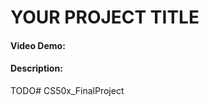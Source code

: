 # YOUR PROJECT TITLE
#### Video Demo:  <URL HERE>
#### Description: 
TODO#   C S 5 0 x _ F i n a l P r o j e c t  
 